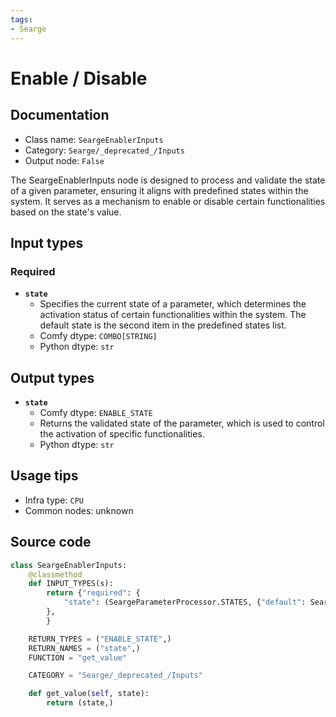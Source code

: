 ```yaml
---
tags:
- Searge
---
```


# Enable / Disable
## Documentation
- Class name: `SeargeEnablerInputs`
- Category: `Searge/_deprecated_/Inputs`
- Output node: `False`

The SeargeEnablerInputs node is designed to process and validate the state of a given parameter, ensuring it aligns with predefined states within the system. It serves as a mechanism to enable or disable certain functionalities based on the state's value.
## Input types
### Required
- **`state`**
    - Specifies the current state of a parameter, which determines the activation status of certain functionalities within the system. The default state is the second item in the predefined states list.
    - Comfy dtype: `COMBO[STRING]`
    - Python dtype: `str`
## Output types
- **`state`**
    - Comfy dtype: `ENABLE_STATE`
    - Returns the validated state of the parameter, which is used to control the activation of specific functionalities.
    - Python dtype: `str`
## Usage tips
- Infra type: `CPU`
- Common nodes: unknown


## Source code
```python
class SeargeEnablerInputs:
    @classmethod
    def INPUT_TYPES(s):
        return {"required": {
            "state": (SeargeParameterProcessor.STATES, {"default": SeargeParameterProcessor.STATES[1]}),
        },
        }

    RETURN_TYPES = ("ENABLE_STATE",)
    RETURN_NAMES = ("state",)
    FUNCTION = "get_value"

    CATEGORY = "Searge/_deprecated_/Inputs"

    def get_value(self, state):
        return (state,)

```
